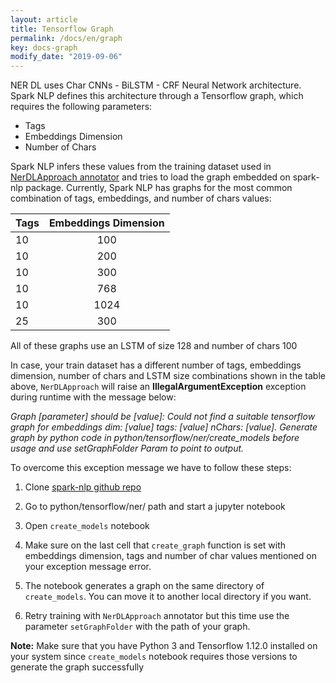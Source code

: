 ```yaml
---
layout: article
title: Tensorflow Graph
permalink: /docs/en/graph
key: docs-graph
modify_date: "2019-09-06"
---
```


NER DL uses Char CNNs - BiLSTM - CRF Neural Network architecture. Spark NLP defines this architecture through a Tensorflow graph, which requires the following parameters:

- Tags
- Embeddings Dimension
- Number of Chars

Spark NLP infers these values from the training dataset used in [NerDLApproach annotator](annotators.md#ner-dl) and tries to load the graph embedded on spark-nlp package.
Currently, Spark NLP has graphs for the most common combination of tags, embeddings, and number of chars values:

| Tags | Embeddings Dimension |
| :--- | :------------------: | 
|  10  |       100            |
|  10  |       200            |
|  10  |       300            |
|  10  |       768            |
|  10  |       1024           |
|  25  |       300            |

All of these graphs use an LSTM of size 128 and number of chars 100

In case, your train dataset has a different number of tags, embeddings dimension, number of chars and LSTM size combinations shown in the table above, `NerDLApproach` will raise an **IllegalArgumentException** exception during runtime with the message below:

*Graph [parameter] should be [value]: Could not find a suitable tensorflow graph for embeddings dim: [value] tags: [value] nChars: [value]. Generate graph by python code in python/tensorflow/ner/create_models before usage and use setGraphFolder Param to point to output.*

To overcome this exception message we have to follow these steps:

1. Clone [spark-nlp github repo](https://github.com/JohnSnowLabs/spark-nlp)
2. Go to python/tensorflow/ner/ path and start a jupyter notebook

3. Open `create_models`  notebook

4. Make sure on the last cell that `create_graph` function is set with embeddings dimension, tags and number of char values mentioned on your exception message error.

5. The notebook generates a graph on the same directory of `create_models`. You can move it to another local directory if you want.

6. Retry training with `NerDLApproach` annotator but this time use the parameter `setGraphFolder` with the path of your graph.

**Note:**  Make sure that you have Python 3 and Tensorflow 1.12.0 installed on your system since `create_models` notebook requires those versions to generate the graph successfully
